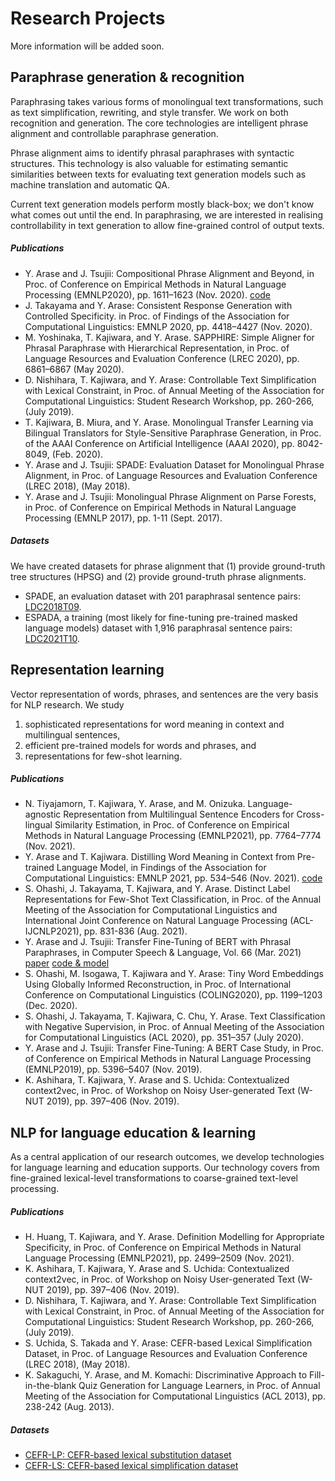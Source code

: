 # Research Projects

More information will be added soon. 

## Paraphrase generation & recognition
Paraphrasing takes various forms of monolingual text transformations, such as text simplification, rewriting, and style transfer. 
We work on both recognition and generation. The core technologies are intelligent phrase alignment and controllable paraphrase generation. 

Phrase alignment aims to identify phrasal paraphrases with syntactic structures. This technology is also valuable for estimating semantic similarities between texts for evaluating text generation models such as machine translation and automatic QA. 

Current text generation models perform mostly black-box; we don't know what comes out until the end. In paraphrasing, we are interested in realising controllability in text generation to allow fine-grained control of output texts. 

##### Publications
* Y. Arase and J. Tsujii: Compositional Phrase Alignment and Beyond, in Proc. of Conference on Empirical Methods in Natural Language Processing (EMNLP2020), pp. 1611–1623 (Nov. 2020). 
[code](https://github.com/yukiar/phrase_alignment_cted)
* J. Takayama and Y. Arase: Consistent Response Generation with Controlled Specificity. in Proc. of Findings of the Association for Computational Linguistics: EMNLP 2020, pp. 4418–4427 (Nov. 2020). 
* M. Yoshinaka, T. Kajiwara, and Y. Arase. SAPPHIRE: Simple Aligner for Phrasal Paraphrase with Hierarchical Representation, in Proc. of Language Resources and Evaluation Conference (LREC 2020), pp. 6861–6867 (May 2020).
* D. Nishihara, T. Kajiwara, and Y. Arase: Controllable Text Simplification with Lexical Constraint, in Proc. of Annual Meeting of the Association for Computational Linguistics: Student Research Workshop, pp. 260-266, (July 2019).
* T. Kajiwara, B. Miura, and Y. Arase. Monolingual Transfer Learning via Bilingual Translators for Style-Sensitive Paraphrase Generation, in Proc. of the AAAI Conference on Artificial Intelligence (AAAI 2020), pp. 8042-8049, (Feb. 2020).
* Y. Arase and J. Tsujii: SPADE: Evaluation Dataset for Monolingual Phrase Alignment, in Proc. of Language Resources and Evaluation Conference (LREC 2018), (May 2018).
* Y. Arase and J. Tsujii: Monolingual Phrase Alignment on Parse Forests, in Proc. of Conference on Empirical Methods in Natural Language Processing (EMNLP 2017), pp. 1-11 (Sept. 2017).

##### Datasets
We have created datasets for phrase alignment that (1) provide ground-truth tree structures (HPSG) and (2) provide ground-truth phrase alignments. 

* SPADE, an evaluation dataset with 201 paraphrasal sentence pairs: [LDC2018T09](https://catalog.ldc.upenn.edu/LDC2018T09).
* ESPADA, a training (most likely for fine-tuning pre-trained masked language models) dataset with 1,916 paraphrasal sentence pairs: [LDC2021T10](https://catalog.ldc.upenn.edu/LDC2021T10).


## Representation learning
Vector representation of words, phrases, and sentences are the very basis for NLP research. We study
1. sophisticated representations for word meaning in context and multilingual sentences,
2. efficient pre-trained models for words and phrases, and
3. representations for few-shot learning.   

##### Publications
* N. Tiyajamorn, T. Kajiwara, Y. Arase, and M. Onizuka. Language-agnostic Representation from Multilingual Sentence Encoders for Cross-lingual Similarity Estimation, in Proc. of Conference on Empirical Methods in Natural Language Processing (EMNLP2021), pp. 7764–7774 (Nov. 2021).
* Y. Arase and T. Kajiwara. Distilling Word Meaning in Context from Pre-trained Language Model, in Findings of the Association for Computational Linguistics: EMNLP 2021, pp. 534–546 (Nov. 2021). [code](https://github.com/yukiar/distil_wic)
* S. Ohashi, J. Takayama, T. Kajiwara, and Y. Arase. Distinct Label Representations for Few-Shot Text Classification, in Proc. of the Annual Meeting of the Association for Computational Linguistics and International Joint Conference on Natural Language Processing (ACL-IJCNLP2021), pp. 831-836 (Aug. 2021).
* Y. Arase and J. Tsujii: Transfer Fine-Tuning of BERT with Phrasal Paraphrases, in Computer Speech & Language, Vol. 66 (Mar. 2021) [paper](https://www.sciencedirect.com/science/article/pii/S0885230820300978) [code & model](https://github.com/yukiar/TransferFT)
* S. Ohashi, M. Isogawa, T. Kajiwara and Y. Arase: Tiny Word Embeddings Using Globally Informed Reconstruction, in Proc. of International Conference on Computational Linguistics (COLING2020), pp. 1199–1203 (Dec. 2020). 
* S. Ohashi, J. Takayama, T. Kajiwara, C. Chu, Y. Arase. Text Classification with Negative Supervision, in Proc. of Annual Meeting of the Association for Computational Linguistics (ACL 2020), pp. 351–357 (July 2020).
* Y. Arase and J. Tsujii: Transfer Fine-Tuning: A BERT Case Study, in Proc. of Conference on Empirical Methods in Natural Language Processing (EMNLP2019), pp. 5396–5407 (Nov. 2019).
* K. Ashihara, T. Kajiwara, Y. Arase and S. Uchida: Contextualized context2vec, in Proc. of Workshop on Noisy User-generated Text (W-NUT 2019), pp. 397–406 (Nov. 2019).

## NLP for language education & learning
As a central application of our research outcomes, we develop technologies for language learning and education supports. 
Our technology covers from fine-grained lexical-level transformations to coarse-grained text-level processing.

##### Publications
* H. Huang, T. Kajiwara, and Y. Arase. Definition Modelling for Appropriate Specificity, in Proc. of Conference on Empirical Methods in Natural Language Processing (EMNLP2021), pp. 2499–2509 (Nov. 2021).
* K. Ashihara, T. Kajiwara, Y. Arase and S. Uchida: Contextualized context2vec, in Proc. of Workshop on Noisy User-generated Text (W-NUT 2019), pp. 397–406 (Nov. 2019).
* D. Nishihara, T. Kajiwara, and Y. Arase: Controllable Text Simplification with Lexical Constraint, in Proc. of Annual Meeting of the Association for Computational Linguistics: Student Research Workshop, pp. 260-266, (July 2019).
* S. Uchida, S. Takada and Y. Arase: CEFR-based Lexical Simplification Dataset, in Proc. of Language Resources and Evaluation Conference (LREC 2018), (May 2018).
* K. Sakaguchi, Y. Arase, and M. Komachi: Discriminative Approach to Fill-in-the-blank Quiz Generation for Language Learners, in Proc. of Annual Meeting of the Association for Computational Linguistics (ACL 2013), pp. 238-242 (Aug. 2013).

##### Datasets
* [CEFR-LP: CEFR-based lexical substitution dataset](../share/CEFR-LP.zip)
* [CEFR-LS: CEFR-based lexical simplification dataset](../share/lex-simplification.zip)